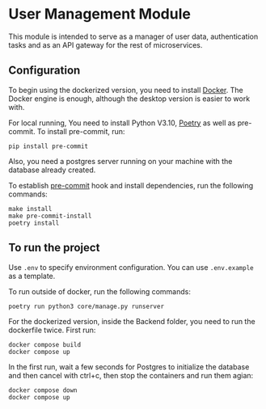 # User Management Module

This module is intended to serve as a manager of user data, authentication tasks and as an API gateway for the
rest of microservices.

## Configuration

To begin using the dockerized version, you need to install [Docker](https://docs.docker.com/get-docker/). The Docker engine is enough, although the desktop version is easier to work with. 

For local running, You need to install Python V3.10, [Poetry](https://python-poetry.org/docs/) as well as pre-commit. To install pre-commit, run:
```commandline
pip install pre-commit
```
Also, you need a postgres server running on your machine with the database already created.

To establish [pre-commit](https://git-scm.com/book/en/v2/Customizing-Git-Git-Hooks#:~:text=The%20pre%2Dcommit%20hook%20is,to%20inspect%20in%20the%20code.)
hook and install dependencies, run the following commands:

```commandline
make install
make pre-commit-install
poetry install
```

## To run the project

Use `.env` to specify environment configuration. You can use `.env.example` as a template.



To run outside of docker, run the following commands:

```commandline
poetry run python3 core/manage.py runserver
```

For the dockerized version, inside the Backend folder, you need to run the dockerfile twice. First run:
```commandline
docker compose build 
docker compose up
```
In the first run, wait a few seconds for Postgres to initialize the database and then cancel with ctrl+c, then stop the containers and run them agian:
```commandline
docker compose down
docker compose up
```
